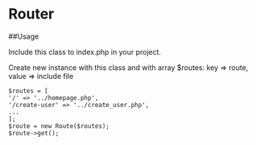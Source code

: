 # Router

##Usage

Include this class to index.php in your project.

Create new instance with this class and with array $routes: key => route, value => include file

```
$routes = [
'/' => '../homepage.php',
'/create-user' => '../create_user.php',
...
];
$route = new Route($routes);
$route->get();
```
